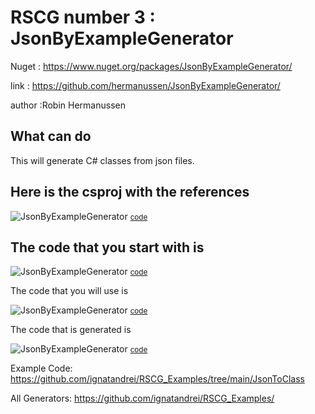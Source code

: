 
# RSCG number 3 : JsonByExampleGenerator

Nuget :
    https://www.nuget.org/packages/JsonByExampleGenerator/


link : https://github.com/hermanussen/JsonByExampleGenerator/ 


author :Robin Hermanussen


## What can do

This will generate C# classes from json files.

## Here is the csproj with the references

![JsonByExampleGenerator](http://ignatandrei.github.io/RSCG_Examples/images/JsonByExampleGenerator/The.csproj.png)
<small>
<a href='http://ignatandrei.github.io/RSCG_Examples/images/JsonByExampleGenerator/The.csproj' target='_blank'>code</a>
</small>


## The code that you start with is 


![JsonByExampleGenerator](http://ignatandrei.github.io/RSCG_Examples/images/JsonByExampleGenerator/ExistingCode.cs.png)
<small>
<a href='http://ignatandrei.github.io/RSCG_Examples/images/JsonByExampleGenerator/ExistingCode.cs' target='_blank'>code</a>
</small>

The code that you will use is

![JsonByExampleGenerator](http://ignatandrei.github.io/RSCG_Examples/images/JsonByExampleGenerator/Usage.cs.png)
<small>
<a href='http://ignatandrei.github.io/RSCG_Examples/images/JsonByExampleGenerator/Usage.cs' target='_blank'>code</a>
</small>



The code that is generated is

![JsonByExampleGenerator](http://ignatandrei.github.io/RSCG_Examples/images/JsonByExampleGenerator/GeneratedCode.cs.png)
<small>
<a href='http://ignatandrei.github.io/RSCG_Examples/images/JsonByExampleGenerator/GeneratedCode.cs' target='_blank'>code</a>
</small>


Example Code: <a href="https://github.com/ignatandrei/RSCG_Examples/tree/main/JsonToClass" rel="noopener" target="_blank">https://github.com/ignatandrei/RSCG_Examples/tree/main/JsonToClass</a>

All Generators: <a href="https://github.com/ignatandrei/RSCG_Examples/">https://github.com/ignatandrei/RSCG_Examples/</a>

